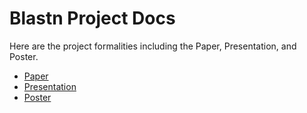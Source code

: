 # Blastn Project Docs
Here are the project formalities including the Paper, Presentation, and Poster.
- [Paper](https://docs.google.com/document/d/1efzbBsXzkEi7pNegTqy0G0EC0baw4Xfw3ayusAVXP1I/edit?usp=sharing)
- [Presentation](https://docs.google.com/presentation/d/148pHGbZyhRuX7aTDIOD6cvWq6DEl1R97VqgUeb22P9o/edit?usp=sharing)
- [Poster](blastn-poster.png)